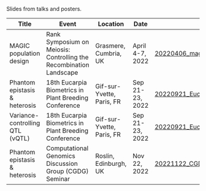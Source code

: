 Slides from talks and posters.

| Title | Event | Location | Date | File Name |
| ----- | ----- | -------- | ---- | --------- |
| MAGIC population design | Rank Symposium on Meiosis: Controlling the Recombination Landscape | Grasmere, Cumbria, UK | April 4-7, 2022 | [20220406_magic_population_design.pdf](https://github.com/cjyang-work/presentation/blob/main/20220406_magic_population_design.pdf) |
| Phantom epistasis & heterosis | 18th Eucarpia Biometrics in Plant Breeding Conference | Gif-sur-Yvette, Paris, FR | Sep 21-23, 2022 | [20220921_Eucarpia_heterosis_v1.pdf](https://github.com/cjyang-work/presentation/blob/main/20220921_Eucarpia_heterosis_v1.pdf) |
| Variance-controlling QTL (vQTL) | 18th Eucarpia Biometrics in Plant Breeding Conference | Gif-sur-Yvette, Paris, FR | Sep 21-23, 2022 | [20220921_Eucarpia_vQTL_v2.pdf](https://github.com/cjyang-work/presentation/blob/main/20220921_Eucarpia_vQTL_v2.pdf) |
| Phantom epistasis & heterosis | Computational Genomics Discussion Group (CGDG) Seminar | Roslin, Edinburgh, UK | Nov 22, 2022 | [20221122_CGDG_heterosis.pdf](https://github.com/cjyang-work/presentation/blob/main/20221122_CGDG_heterosis.pdf) |
